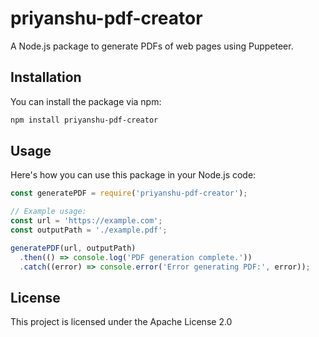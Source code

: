 # priyanshu-pdf-creator

A Node.js package to generate PDFs of web pages using Puppeteer.

## Installation

You can install the package via npm:

```bash
npm install priyanshu-pdf-creator
```

## Usage

Here's how you can use this package in your Node.js code:

```javascript
const generatePDF = require('priyanshu-pdf-creator');

// Example usage:
const url = 'https://example.com';
const outputPath = './example.pdf';

generatePDF(url, outputPath)
  .then(() => console.log('PDF generation complete.'))
  .catch((error) => console.error('Error generating PDF:', error));
```

## License

This project is licensed under the Apache License 2.0
